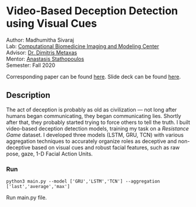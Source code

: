 # Video-Based Deception Detection using Visual Cues

Author: Madhumitha Sivaraj <br/>
Lab: [Computational Biomedicine Imaging and Modeling Center](https://cbim.rutgers.edu/) <br/> 
Advisor: [Dr. Dimitris Metaxas](https://www.cs.rutgers.edu/~dnm/) <br/>
Mentor: [Anastasis Stathopoulos](https://statho.github.io/) <br/>
Semester: Fall 2020 

Corresponding paper can be found [here](https://github.com/madhusivaraj/cbim_muri/blob/master/Video_Based_Deception_Detection_using_Visual_Cues.pdf). 
Slide deck can be found [here](https://github.com/madhusivaraj/cbim_muri/blob/master/Presentation_Deck.pdf).

## Description
The act of deception is probably as old as civilization — not long after humans began communicating, they began communicating lies. Shortly after that, they probably started trying to force others to tell the truth. I built video-based deception detection models, training my task on a *Resistance Game* dataset. I developed three models (LSTM, GRU, TCN) with various aggregation techniques to accurately organize roles as deceptive and non-deceptive based on visual cues and robust facial features, such as raw pose, gaze, 1-D Facial Action Units.

### Run
```
python3 main.py --model ['GRU','LSTM','TCN'] --aggregation ['last','average','max']
```
Run main.py file.
